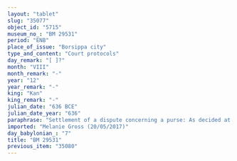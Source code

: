 ```yaml
---
layout: "tablet"
slug: "35077"
object_id: "5715"
museum_no_: "BM 29531"
period: "ENB"
place_of_issue: "Borsippa city"
type_and_content: "Court protocols"
day_remark: "[ ]?"
month: "VIII"
month_remark: "-"
year: "12"
year_remark: "-"
king: "Kan"
king_remark: "-"
julian_date: "636 BCE"
julian_date_year: "636"
paraphrase: "Settlement of a dispute concerning a purse: As decided at court, <strong>A</strong> will seek the purse (<em>hindu</em>) of <strong>C</strong>, his uncle. In case <strong>A</strong> does not find the purse, <strong>B</strong> will swear an oath to <strong>A</strong> that he does not have the purse. In case <strong>A</strong> finds the purse, <strong>B</strong> is cleared. There is also a deposit involved. Witnesses and the scribe.<br /> <br /> <strong>A</strong> = Nab&ucirc;-nebiana-ili; <strong>B</strong> = Bulluṭu; <strong>C</strong> = Nab&ucirc;-uballiṭ; Scribe = Gimillu/Ri&scaron;ua"
imported: "Melanie Gross (20/05/2017)"
day_babylonian_: "7"
title: "BM 29531"
previous_item: "35080"
---
```

